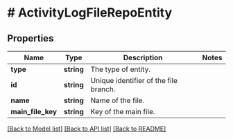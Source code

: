 # # ActivityLogFileRepoEntity

## Properties

Name | Type | Description | Notes
------------ | ------------- | ------------- | -------------
**type** | **string** | The type of entity. |
**id** | **string** | Unique identifier of the file branch. |
**name** | **string** | Name of the file. |
**main_file_key** | **string** | Key of the main file. |

[[Back to Model list]](../../README.md#models) [[Back to API list]](../../README.md#endpoints) [[Back to README]](../../README.md)
